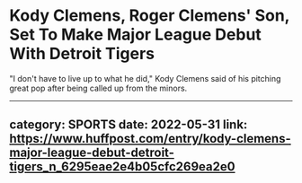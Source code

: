 # Kody Clemens, Roger Clemens' Son, Set To Make Major League Debut With Detroit Tigers

"I don't have to live up to what he did," Kody Clemens said of his pitching great pop after being called up from the minors.

---
category: SPORTS
date: 2022-05-31
link: https://www.huffpost.com/entry/kody-clemens-major-league-debut-detroit-tigers_n_6295eae2e4b05cfc269ea2e0
---
